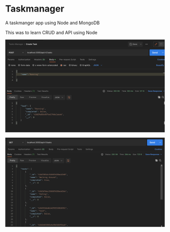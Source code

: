 # Taskmanager

A taskmanger app using Node and MongoDB

This was to learn CRUD and API using Node

![Create Task](/screenshots/create.png)

![Get All Task](/screenshots/getAlltask.png)
